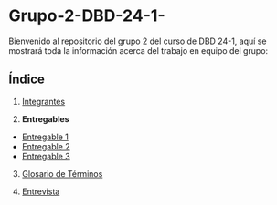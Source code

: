 # Grupo-2-DBD-24-1-

Bienvenido al repositorio del grupo 2 del curso de DBD 24-1, aquí se mostrará toda la información acerca del trabajo en equipo del grupo:
## Índice
1. [Integrantes](Presentacion1/integrantes.md)

2. **Entregables**
- [Entregable 1](Entregables/Entregable1/Detalles.md)
- [Entregable 2](Entregables/Entregable2/Entregable2.md)
- [Entregable 3](Entregables/Entregable3/Entregable3.md)

3. [Glosario de Términos](Glosario.md)

4. [Entrevista](Entrevistas/ActaReunion.md)


   
